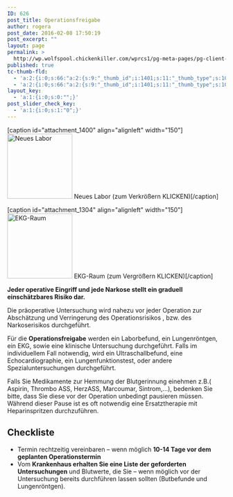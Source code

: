 ```yaml
---
ID: 626
post_title: Operationsfreigabe
author: rogera
post_date: 2016-02-08 17:50:19
post_excerpt: ""
layout: page
permalink: >
  http://wp.wolfspool.chickenkiller.com/wprcs1/pg-meta-pages/pg-client-pages-rmz/kassenleistungen/operationsfreigabe/
published: true
tc-thumb-fld:
  - 'a:2:{i:0;s:66:"a:2:{s:9:"_thumb_id";i:1401;s:11:"_thumb_type";s:10:"attachment";}";i:1;s:66:"a:2:{s:9:"_thumb_id";i:1401;s:11:"_thumb_type";s:10:"attachment";}";}'
  - 'a:2:{i:0;s:66:"a:2:{s:9:"_thumb_id";i:1401;s:11:"_thumb_type";s:10:"attachment";}";i:1;s:66:"a:2:{s:9:"_thumb_id";i:1401;s:11:"_thumb_type";s:10:"attachment";}";}'
layout_key:
  - 'a:1:{i:0;s:0:"";}'
post_slider_check_key:
  - 'a:1:{i:0;s:1:"0";}'
---
```

[caption id="attachment_1400" align="alignleft" width="150"]<a href="http://wp.wolfspool.chickenkiller.com/wpasecms/wp-content/uploads/2016/02/Labor-Neu-4_2k.jpg"><img class="wp-image-1400 size-thumbnail" src="http://wp.wolfspool.chickenkiller.com/wpasecms/wp-content/uploads/2016/02/Labor-Neu-4_2k-150x150.jpg" alt="Neues Labor" width="150" height="150" /></a> Neues Labor (zum Verkrößern KLICKEN)[/caption]

[caption id="attachment_1304" align="alignleft" width="150"]<a href="http://wp.wolfspool.chickenkiller.com/wpasecms/wp-content/uploads/2016/03/EKG-3_2k.jpg"><img class="wp-image-1304 size-thumbnail" src="http://wp.wolfspool.chickenkiller.com/wpasecms/wp-content/uploads/2016/03/EKG-3_2k-150x150.jpg" alt="EKG-Raum" width="150" height="150" /></a> EKG-Raum (zum Vergrößern KLICKEN)[/caption]

<b>Jeder operative Eingriff und jede Narkose stellt ein graduell einschätzbares Risiko dar.</b>

Die präoperative Untersuchung wird nahezu vor jeder Operation zur Abschätzung und Verringerung des Operationsrisikos , bzw. des Narkoserisikos durchgeführt.

Für die <strong>Operationsfreigabe</strong> werden ein Laborbefund, ein Lungenröntgen, ein EKG, sowie eine klinische Untersuchung durchgeführt. Falls im individuellem Fall notwendig, wird ein Ultraschallbefund, eine Echocardiographie, ein Lungenfunktionstest, oder andere Spezialuntersuchungen durchgeführt.

Falls Sie Medikamente zur Hemmung der Blutgerinnung einehmen z.B.( Aspirin, Thrombo ASS, HerzASS, Marcoumar, Sintrom,...), bedenken Sie bitte, dass Sie diese vor der Operation unbedingt pausieren müssen. Während dieser Pause ist es oft notwendig eine Ersatztherapie mit Heparinspritzen durchzuführen.

<h2>Checkliste</h2>

<ul>
    <li>Termin rechtzeitig vereinbaren – wenn möglich <strong>10-14 Tage vor dem geplanten Operationstermin</strong></li>
    <li>Vom <strong>Krankenhaus erhalten Sie eine Liste der geforderten Untersuchungen</strong> und Blutwerte, die Sie – wenn möglich vor der Untersuchung bereits durchführen lassen sollten (Butbefunde und Lungenröntgen).</li>
</ul>